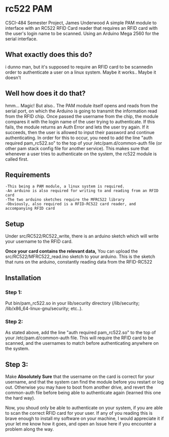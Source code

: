 # rc522 PAM
CSCI-484 Semester Project, James Underwood
A simple PAM module to interface with an RC522 RFID Card reader that requires an RFID card with the user's login name to be scanned.
Using an Arduino Mega 2560 for the serial interface.

## What exactly does this do?
i dunno man, but it's supposed to require an RFID card to be scannedin order to authenticate a user on a linux system.
Maybe it works.. Maybe it doesn't

## Well how does it do that?
hmm...
Magic!
But also.. 
The PAM module itself opens and reads from the serial port, 
on which the Arduino is going to transmit the information read from the RFID chip. 
Once passed the username from the chip, 
the module compares it with the login name of the user trying to authenticate. 
If this fails, the module returns an Auth Error and lets the user try again. If it succeeds, 
then the user is allowed to input their password and continue  authenticating.
In order for this to occur, you need to add the line "auth required pam_rc522.so" 
to the top of your /etc/pam.d/common-auth file 
(or other pam stack config file for another service). 
This makes sure that whenever a user tries to authenticate on the system, 
the rc522 module is called first.

## Requirements
    -This being a PAM module, a linux system is required.
    -An arduino is also required for writing to and reading from an RFID card
    -The two arduino sketches require the MFRC522 library
    -Obviously, also required is a RFID-RC522 card reader, and accompanying RFID card

## Setup
Under src/RC522/RC522_write, there is an arduino sketch which will write your username to the RFID card. 

**Once your card contains the relevant data,**
You can upload the src/RC522/MFRC522_read.ino sketch to your arduino. 
This is the sketch that runs on the arduino, constantly reading data from the RFID-RC522

## Installation
### Step 1:
Put bin/pam_rc522.so in your lib/security directory
    (/lib/security; /lib/x86_64-linux-gnu/security; etc..).
### Step 2:
As stated above, add the line "auth required pam_rc522.so" to the top of your /etc/pam.d/common-auth file.
This will require the RFID card to be scanned, and the usernames to match before authenticating anywhere on the system.
## Step 3:
Make **Absolutely Sure** that the username on the card is correct for your username, 
and that the system can find the module before you restart or log out. 
Otherwise you may have to boot from another drive, 
and revert the common-auth file before being able to authenticate again 
(learned this one the hard way).


Now, you shoud only be able to authenticate on your system, if you are able to scan the correct RFID card for your user.
If any of you reading this is brave enough to install my software on your machine, 
I would appreciate it if your let me know how it goes, 
and open an Issue here if you encounter a problem along the way.
